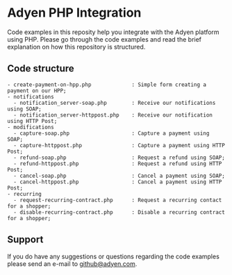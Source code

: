 Adyen PHP Integration
==============
Code examples in this reposity help you integrate with the Adyen platform using PHP. Please go through the code examples 
and read the brief explanation on how this repository is structured.

## Code structure
```
- create-payment-on-hpp.php             : Simple form creating a payment on our HPP;
- notifications
  - notification_server-soap.php        : Receive our notifications using SOAP;
  - notification_server-httppost.php    : Receive our notification using HTTP Post;
- modifications
  - capture-soap.php                    : Capture a payment using SOAP;
  - capture-httppost.php                : Capture a payment using HTTP Post;
  - refund-soap.php                     : Request a refund using SOAP;
  - refund-httppost.php                 : Request a refund using HTTP Post;
  - cancel-soap.php                     : Cancel a payment using SOAP;
  - cancel-httppost.php                 : Cancel a payment using HTTP Post;
- recurring
  - request-recurring-contract.php      : Request a recurring contact for a shopper;
  - disable-recurring-contract.php      : Disable a recurring contract for a shopper;
```

## Support
If you do have any suggestions or questions regarding the code examples please send an e-mail to github@adyen.com.
